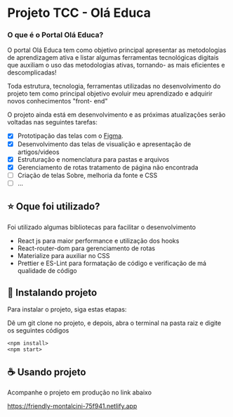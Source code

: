 # Projeto TCC - Olá Educa
### O que é o Portal Olá Educa?

O portal Olá Educa tem como objetivo principal apresentar as metodologias de aprendizagem ativa e listar algumas ferramentas tecnológicas digitais que auxiliam o uso das metodologias ativas, tornando- as mais eficientes e descomplicadas!

Toda estrutura, tecnologia, ferramentas utilizadas no desenvolvimento do projeto tem como principal objetivo evoluir meu aprendizado e adquirir novos conhecimentos "front- end"

O projeto ainda está em desenvolvimento e as próximas atualizações serão voltadas nas seguintes tarefas:

- [x] Prototipação das telas com o [Figma](https://www.figma.com/file/ze4HVQtGxbekw0gVe9m80d/Layout-Do-Portal).
- [x] Desenvolvimento das telas de visualição e apresentação de artigos/videos
- [x] Estruturação e nomenclatura para pastas e arquivos
- [x] Gerenciamento de rotas tratamento de página não encontrada
- [ ] Criação de telas Sobre, melhoria da fonte e CSS
- [ ] ...

## ⭐ Oque foi utilizado?
Foi utilizado algumas bibliotecas para facilitar o desenvolvimento
- React js para maior performance e utilização dos hooks
- React-router-dom para gerenciamento de rotas
- Materialize para auxiliar no CSS
- Prettier e ES-Lint para formatação de código e verificação de má qualidade de código

## 🚀 Instalando projeto

Para instalar o projeto, siga estas etapas:

Dê um git clone no projeto, e depois, abra o terminal na pasta raiz e digite os seguintes códigos

```
<npm install>
<npm start>
```
## ☕ Usando projeto

Acompanhe o projeto em produção no link abaixo

https://friendly-montalcini-75f941.netlify.app

